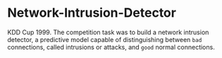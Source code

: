 # Network-Intrusion-Detector
KDD Cup 1999.
The competition task was to build a network intrusion detector, a predictive model capable of distinguishing between ``bad`` connections, called intrusions or attacks, and ``good`` normal connections. 
